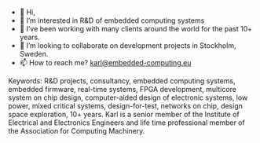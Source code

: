 - 👋 Hi, 
- 👀 I’m interested in R&D of embedded computing systems 
- 🌱 I’ve been working with many clients around the world for the past 10+ years.
- 💞️ I’m looking to collaborate on development projects in Stockholm, Sweden. 
- 📫 How to reach me? karl@embedded-computing.eu 

Keywords: R&D projects, consultancy, embedded computing systems, embedded firmware, real-time systems, FPGA development, multicore system on chip design, computer-aided design of electronic systems, low power, mixed critical systems, design-for-test, networks on chip, design space exploration, 10+ years.  Karl is a senior member of the Institute of Electrical and Electronics Engineers and life time professional member of the Association for Computing Machinery.
